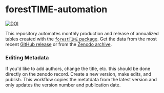 
# forestTIME-automation

<!-- badges: start -->
[![DOI](https://zenodo.org/badge/1044408066.svg)](https://doi.org/10.5281/zenodo.17088642)
<!-- badges: end -->

This repository automates monthly production and release of annualized tables created with the [`forestTIME` package](https://github.com/Evans-Ecology-Lab/forestTIME).
Get the data from the most recent [GitHub release](https://github.com/Evans-Ecology-Lab/forestTIME-automation/releases) or from the [Zenodo archive](https://doi.org/10.5281/zenodo.17088642).

### Editing Metadata

If you'd like to add authors, change the title, etc. this should be done directly on the zenodo record.
Create a new version, make edits, and publish.
This workflow copies the metatdata from the latest version and only updates the version number and publication date.
